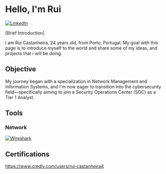 # Hello, I'm Rui
[![LinkedIn](https://img.shields.io/badge/LinkedIn-Profile-blue?logo=linkedin&style=flat-square)](https://www.linkedin.com/in/rui-castanheira-506967143/)

[Brief Introduction]

I am Rui Castanheira, 24 years old, from Porto, Portugal. My goal with this page is to introduce myself to the world and share some of my ideas, and projects that i will be doing. 

## Objective

My journey began with a specialization in Network Management and Information Systems, and I'm now eager to transition into the cybersecurity field—specifically aiming to join a Security Operations Center (SOC) as a Tier 1 Analyst.

## Tools

### Network
[![Wireshark](https://img.shields.io/badge/Wireshark-Tool-blue?logo=wireshark&style=flat-square)](https://www.wireshark.org/)

## Certifications

https://www.credly.com/users/rui-castanheira4
